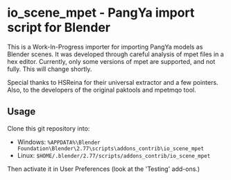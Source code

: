 # io_scene_mpet - PangYa import script for Blender
This is a Work-In-Progress importer for importing PangYa models as Blender
scenes. It was developed through careful analysis of mpet files in a hex
editor. Currently, only some versions of mpet are supported, and not fully.
This will change shortly.

Special thanks to HSReina for their universal extractor and a few pointers.
Also, to the developers of the original paktools and mpetmqo tool.

## Usage
Clone this git repository into:

  * Windows: `%APPDATA%\Blender Foundation\Blender\2.77\scripts\addons_contrib\io_scene_mpet`
  * Linux: `$HOME/.blender/2.77/scripts/addons_contrib/io_scene_mpet`

Then activate it in User Preferences (look at the 'Testing' add-ons.)

